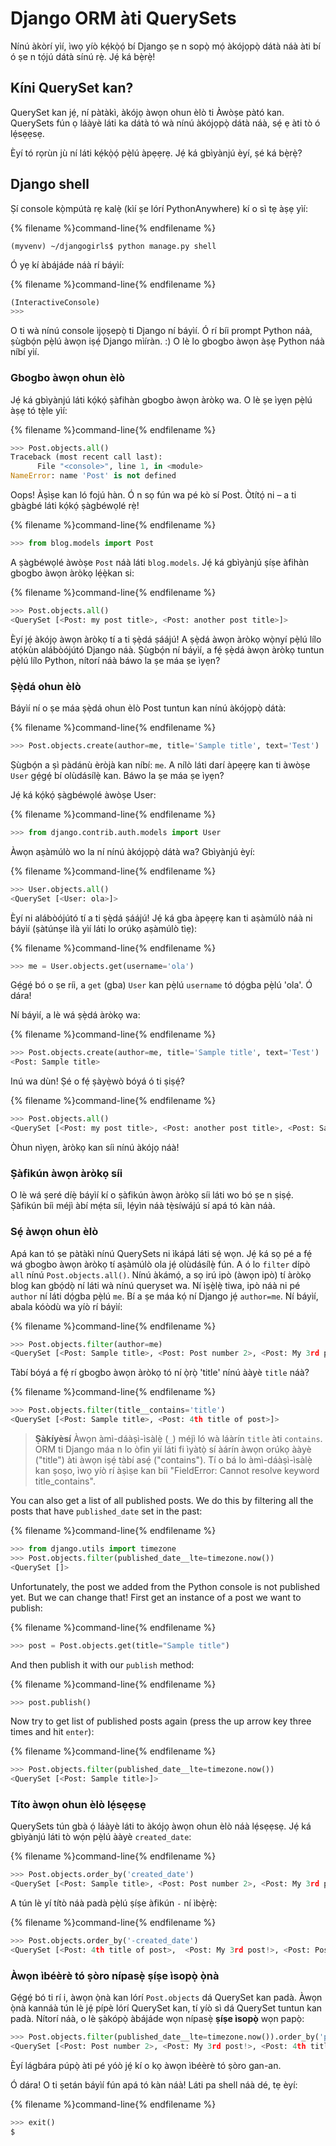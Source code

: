 # Django ORM àti QuerySets

Nínú àkòrí yìí, ìwọ yíò kẹ́kọ̀ọ́ bí Django ṣe n sopọ̀ mọ́ àkójọpọ̀ dátà náà àti bí ó ṣe n tọ́jú dátà sínú rẹ̀. Jẹ́ ká bẹ̀rẹ̀!

## Kíni QuerySet kan?

QuerySet kan jẹ́, ní pàtàkì, àkójọ àwọn ohun èlò ti Àwòṣe pàtó kan. QuerySets fún ọ láàyè láti ka dátà tó wà nínú àkójọpọ̀ dátà náà, sẹ́ ẹ àti tò ó lẹ́sẹẹsẹ.

Èyí tó rọrùn jù ní láti kẹ́kọ̀ọ́ pẹ̀lú àpẹẹrẹ. Jẹ́ ká gbìyànjú èyí, ṣé ká bẹ̀rẹ̀?

## Django shell

Ṣí console kọ̀mpútà rẹ kalẹ̀ (kìí ṣe lórí PythonAnywhere) kí o sì tẹ àṣẹ yìí:

{% filename %}command-line{% endfilename %}

    (myvenv) ~/djangogirls$ python manage.py shell
    

Ó yẹ kí àbájáde náà rí báyìí:

{% filename %}command-line{% endfilename %}

```python
(InteractiveConsole)
>>>
```

O ti wà nínú console ìjọṣepọ̀ ti Django ní báyìí. Ó rí bíi prompt Python náà, ṣùgbọ́n pẹ̀lú àwọn iṣẹ́ Django mìíràn. :) O lè lo gbogbo àwọn àṣẹ Python náà níbí yìí.

### Gbogbo àwọn ohun èlò

Jẹ́ ká gbìyànjú láti kọ́kọ́ ṣàfihàn gbogbo àwọn àròkọ wa. O lè ṣe ìyẹn pẹ̀lú àṣẹ tó tẹ̀le yìí:

{% filename %}command-line{% endfilename %}

```python
>>> Post.objects.all()
Traceback (most recent call last):
      File "<console>", line 1, in <module>
NameError: name 'Post' is not defined
```

Oops! Àṣìṣe kan ló fojú hàn. Ó n sọ fún wa pé kò sí Post. Òtítọ́ ni – a ti gbàgbé láti kọ́kọ́ ṣàgbéwọlé rẹ̀!

{% filename %}command-line{% endfilename %}

```python
>>> from blog.models import Post
```

A ṣàgbéwọlé àwòṣe `Post` náà láti `blog.models`. Jẹ́ ká gbìyànjú ṣíṣe àfihàn gbogbo àwọn àròkọ lẹ́ẹ̀kan si:

{% filename %}command-line{% endfilename %}

```python
>>> Post.objects.all()
<QuerySet [<Post: my post title>, <Post: another post title>]>
```

Èyí jẹ́ àkójọ àwọn àròkọ tí a ti ṣẹ̀dá ṣáájú! A ṣẹ̀dá àwọn àròkọ wọ̀nyí pẹ̀lú lílo atọ́kùn alábòójútó Django náà. Ṣùgbọ́n ní báyìí, a fẹ́ ṣẹ̀dá àwọn àròkọ tuntun pẹ̀lú lílo Python, nítorí náà báwo la ṣe máa ṣe ìyẹn?

### Ṣẹ̀dá ohun èlò

Báyìí ní o ṣe máa ṣẹ̀dá ohun èlò Post tuntun kan nínú àkójọpọ̀ dátà:

{% filename %}command-line{% endfilename %}

```python
>>> Post.objects.create(author=me, title='Sample title', text='Test')
```

Ṣùgbọ́n a ṣì pàdánù èròjà kan níbí: `me`. A nílò láti darí àpẹẹrẹ kan ti àwòṣe `User` gẹ́gẹ́ bí olùdásílẹ̀ kan. Báwo la ṣe máa ṣe ìyẹn?

Jẹ́ ká kọ́kọ́ ṣàgbéwọlé àwòṣe User:

{% filename %}command-line{% endfilename %}

```python
>>> from django.contrib.auth.models import User
```

Àwọn aṣàmúlò wo la ní nínú àkójọpọ̀ dátà wa? Gbìyànjú èyí:

{% filename %}command-line{% endfilename %}

```python
>>> User.objects.all()
<QuerySet [<User: ola>]>
```

Èyí ni alábòójútó tí a ti ṣẹ̀dá ṣáájú! Jẹ́ ká gba àpẹẹrẹ kan ti aṣàmúlò náà ni báyìí (ṣàtúnṣe ìlà yìí láti lo orúkọ aṣàmúlò tìẹ):

{% filename %}command-line{% endfilename %}

```python
>>> me = User.objects.get(username='ola')
```

Gẹ́gẹ́ bó o ṣe ríi, a `get` (gba) `User` kan pẹ̀lú `username` tó dọ́gba pẹ̀lú 'ola'. Ó dára!

Ní báyìí, a lè wá ṣẹ̀dá àròkọ wa:

{% filename %}command-line{% endfilename %}

```python
>>> Post.objects.create(author=me, title='Sample title', text='Test')
<Post: Sample title>
```

Inú wa dùn! Ṣé o fẹ́ ṣàyẹ̀wò bóyá ó ti ṣiṣẹ́?

{% filename %}command-line{% endfilename %}

```python
>>> Post.objects.all()
<QuerySet [<Post: my post title>, <Post: another post title>, <Post: Sample title>]>
```

Òhun nìyẹn, àròkọ kan síi nínú àkójọ náà!

### Ṣàfikún àwọn àròkọ síi

O lè wá ṣeré díẹ̀ báyìí kí o ṣàfikún àwọn àròkọ síi láti wo bó ṣe n ṣiṣẹ́. Ṣàfikún bíi méjì àbí mẹ́ta síi, lẹ́yìn náà tẹ̀síwájú sí apá tó kàn náà.

### Sẹ́ àwọn ohun èlò

Apá kan tó ṣe pàtàkì nínú QuerySets ni ìkápá láti sẹ́ wọn. Jẹ́ ká sọ pé a fẹ́ wá gbogbo àwọn àròkọ tí aṣàmúlò ola jẹ́ olùdásílẹ̀ fún. A ó lo `filter` dípò `all` nínú `Post.objects.all()`. Nínú àkámọ́, a sọ irú ipò (àwọn ipò) tí àròkọ blog kan gbọ́dọ̀ ní láti wà nínú queryset wa. Ní ìṣẹ̀lẹ̀ tiwa, ipò náà ni pé `author` ní láti dọ́gba pẹ̀lú `me`. Bí a ṣe máa kọ́ ní Django jẹ́ `author=me`. Ní báyìí, abala kóòdù wa yíò rí báyìí:

{% filename %}command-line{% endfilename %}

```python
>>> Post.objects.filter(author=me)
<QuerySet [<Post: Sample title>, <Post: Post number 2>, <Post: My 3rd post!>, <Post: 4th title of post>]>
```

Tàbí bóyá a fẹ́ rí gbogbo àwọn àròkọ tó ní ọ̀rọ̀ 'title' nínú ààyè `title` náà?

{% filename %}command-line{% endfilename %}

```python
>>> Post.objects.filter(title__contains='title')
<QuerySet [<Post: Sample title>, <Post: 4th title of post>]>
```

> **Ṣàkíyèsí** Àwọn àmì-dáàṣì-ìsàlẹ̀ (`_`) méjì ló wà láàrín `title` àti `contains`. ORM ti Django máa n lo òfin yìí láti fi ìyàtọ̀ sí àárín àwọn orúkọ ààyè ("title") àti àwọn iṣẹ́ tàbí asẹ́ ("contains"). Tí o bá lo àmì-dáàṣì-ìsàlẹ̀ kan ṣoṣo, ìwọ yíò rí àṣìṣe kan bíi "FieldError: Cannot resolve keyword title_contains".

You can also get a list of all published posts. We do this by filtering all the posts that have `published_date` set in the past:

{% filename %}command-line{% endfilename %}

```python
>>> from django.utils import timezone
>>> Post.objects.filter(published_date__lte=timezone.now())
<QuerySet []>
```

Unfortunately, the post we added from the Python console is not published yet. But we can change that! First get an instance of a post we want to publish:

{% filename %}command-line{% endfilename %}

```python
>>> post = Post.objects.get(title="Sample title")
```

And then publish it with our `publish` method:

{% filename %}command-line{% endfilename %}

```python
>>> post.publish()
```

Now try to get list of published posts again (press the up arrow key three times and hit `enter`):

{% filename %}command-line{% endfilename %}

```python
>>> Post.objects.filter(published_date__lte=timezone.now())
<QuerySet [<Post: Sample title>]>
```

### Títo àwọn ohun èlò lẹ́sẹẹsẹ

QuerySets tún gbà ọ́ láàyè láti to àkójọ àwọn ohun èlò náà lẹ́sẹẹsẹ. Jẹ́ ká gbìyànjú láti tò wọ́n pẹ̀lú ààyè `created_date`:

{% filename %}command-line{% endfilename %}

```python
>>> Post.objects.order_by('created_date')
<QuerySet [<Post: Sample title>, <Post: Post number 2>, <Post: My 3rd post!>, <Post: 4th title of post>]>
```

A tún lè yí títò náà padà pẹ̀lú ṣíṣe àfikún `-` ní ìbẹ̀rẹ̀:

{% filename %}command-line{% endfilename %}

```python
>>> Post.objects.order_by('-created_date')
<QuerySet [<Post: 4th title of post>,  <Post: My 3rd post!>, <Post: Post number 2>, <Post: Sample title>]>
```

### Àwọn ìbéèrè tó ṣòro nípasẹ̀ ṣíṣe ìsopọ̀ ọ̀nà

Gẹ́gẹ́ bó ti rí i, àwọn ọ̀nà kan lórí `Post.objects` dá QuerySet kan padà. Àwọn ọ̀nà kannáà tún lè jẹ́ pípè lórí QuerySet kan, tí yíò sì dá QuerySet tuntun kan padà. Nítorí náà, o lè ṣàkópọ̀ àbájáde wọn nípasẹ̀ **ṣíṣe ìsopọ̀** wọn papọ̀:

```python
>>> Post.objects.filter(published_date__lte=timezone.now()).order_by('published_date')
<QuerySet [<Post: Post number 2>, <Post: My 3rd post!>, <Post: 4th title of post>, <Post: Sample title>]>
```

Èyí lágbára púpọ̀ àti pé yóò jẹ́ kí o kọ àwọn ìbéèrè tó ṣòro gan-an.

Ó dára! O ti ṣetán báyìí fún apá tó kàn náà! Láti pa shell náà dé, tẹ èyí:

{% filename %}command-line{% endfilename %}

```python
>>> exit()
$
```